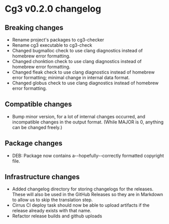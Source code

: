 # Cg3 v0.2.0 changelog

## Breaking changes

- Rename project's packages to cg3-checker
- Rename cg3 executable to cg3-check
- Changed bugmalloc check to use clang diagnostics instead of homebrew error formatting.
- Changed chonktion check to use clang diagnostics instead of homebrew error formatting.
- Changed fleak check to use clang diagnostics instead of homebrew error formatting; minimal change in internal data
  format.
- Changed globus check to use clang diagnostics instead of homebrew error formatting.

## Compatible changes

- Bump minor version, for a lot of internal changes occurred, and incompatible changes in the output format. (While
  MAJOR is 0, anything can be changed freely.)

## Package changes

- DEB: Package now contains a--hopefully--correctly formatted copyright file.

## Infrastructure changes

- Added changelog directory for storing changelogs for the releases. These will also be used in the GitHub Releases so
  they are in Markdown to allow us to skip the translation step.
- Cirrus CI deploy task should now be able to upload artifacts if the release already exists with that name.
- Refactor release builds and github uploads

